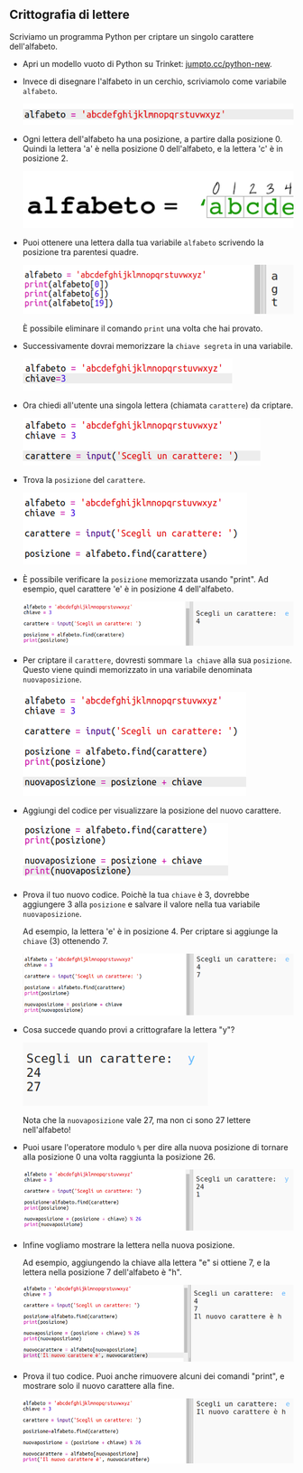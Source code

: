 ## Crittografia di lettere

Scriviamo un programma Python per criptare un singolo carattere dell'alfabeto.

+ Apri un modello vuoto di Python su Trinket: <a href="http://jumpto.cc/python-new" target="_blank">jumpto.cc/python-new</a>.

+ Invece di disegnare l'alfabeto in un cerchio, scriviamolo come variabile `alfabeto`.
    
    ![screenshot](images/messages-alphabet.png)

+ Ogni lettera dell'alfabeto ha una posizione, a partire dalla posizione 0. Quindi la lettera 'a' è nella posizione 0 dell'alfabeto, e la lettera 'c' è in posizione 2.
    
    ![screenshot](images/messages-array.png)

+ Puoi ottenere una lettera dalla tua variabile `alfabeto` scrivendo la posizione tra parentesi quadre.
    
    ![screenshot](images/messages-alphabet-array.png)
    
    È possibile eliminare il comando `print` una volta che hai provato.

+ Successivamente dovrai memorizzare la `chiave segreta` in una variabile.
    
    ![screenshot](images/messages-key.png)

+ Ora chiedi all'utente una singola lettera (chiamata `carattere`) da criptare.
    
    ![screenshot](images/messages-character.png)

+ Trova la `posizione` del `carattere`.
    
    ![screenshot](images/messages-position.png)

+ È possibile verificare la `posizione` memorizzata usando "print". Ad esempio, quel carattere 'e' è in posizione 4 dell'alfabeto.
    
    ![screenshot](images/messages-position-test.png)

+ Per criptare il `carattere`, dovresti sommare `la chiave` alla sua `posizione`. Questo viene quindi memorizzato in una variabile denominata `nuovaposizione`.
    
    ![screenshot](images/messages-newposition.png)

+ Aggiungi del codice per visualizzare la posizione del nuovo carattere.
    
    ![screenshot](images/messages-newposition-print.png)

+ Prova il tuo nuovo codice. Poichè la tua `chiave` è 3, dovrebbe aggiungere 3 alla `posizione` e salvare il valore nella tua variabile `nuovaposizione`.
    
    Ad esempio, la lettera 'e' è in posizione 4. Per criptare si aggiunge la `chiave` (3) ottenendo 7.
    
    ![screenshot](images/messages-newposition-test.png)

+ Cosa succede quando provi a crittografare la lettera "y"?
    
    ![screenshot](images/messages-modulus-bug.png)
    
    Nota che la `nuovaposizione` vale 27, ma non ci sono 27 lettere nell'alfabeto!

+ Puoi usare l'operatore modulo `%` per dire alla nuova posizione di tornare alla posizione 0 una volta raggiunta la posizione 26.
    
    ![screenshot](images/messages-modulus.png)

+ Infine vogliamo mostrare la lettera nella nuova posizione.
    
    Ad esempio, aggiungendo la chiave alla lettera "e" si ottiene 7, e la lettera nella posizione 7 dell'alfabeto è "h".
    
    ![screenshot](images/messages-newcharacter.png)

+ Prova il tuo codice. Puoi anche rimuovere alcuni dei comandi "print", e mostrare solo il nuovo carattere alla fine.
    
    ![screenshot](images/messages-enc-test.png)